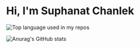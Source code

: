 # Hi, I'm Suphanat Chanlek

 <img width="" src="https://github-readme-stats.vercel.app/api/top-langs/?username=suphanatchanlek30&layout=compact&hide_title=1&card_width=300" alt="Top language used in my repos" />
 <br/>

 ![Anurag's GitHub stats](https://github-readme-stats.vercel.app/api?username=suphanatchanlek30&theme=dark&show_icons=true)
